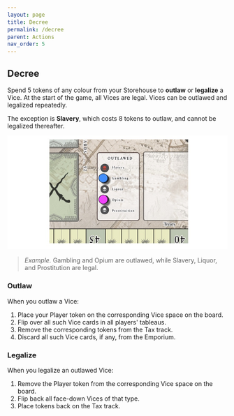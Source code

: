```yaml
---
layout: page
title: Decree
permalink: /decree
parent: Actions
nav_order: 5
---
```

## Decree

Spend 5 tokens of any colour from your Storehouse to **outlaw** or **legalize** a Vice. At the start of the game, all Vices are legal. Vices can be outlawed and legalized repeatedly.

The exception is **Slavery**, which costs 8 tokens to outlaw, and cannot be legalized thereafter.

![Vice spaces](/img/vice_space.jpg)

> *Example.* Gambling and Opium are outlawed, while Slavery, Liquor, and Prostitution are legal.

### Outlaw
When you outlaw a Vice:
1. Place your Player token on the corresponding Vice space on the board.
2. Flip over all such Vice cards in all players' tableaus.
3. Remove the corresponding tokens from the Tax track.
4. Discard all such Vice cards, if any, from the Emporium.

### Legalize
When you legalize an outlawed Vice:
1. Remove the Player token from the corresponding Vice space on the board.
2. Flip back all face-down Vices of that type.
3. Place tokens back on the Tax track.